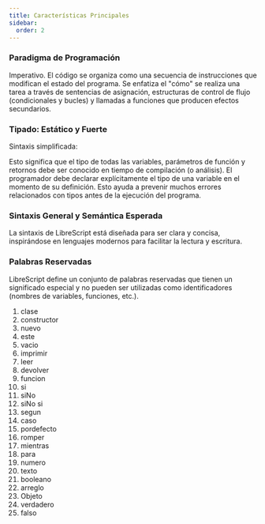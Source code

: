 ```yaml
---
title: Características Principales
sidebar:
  order: 2
---
```


### Paradigma de Programación

Imperativo. El código se organiza como una secuencia de instrucciones que modifican el estado del programa. Se enfatiza el "cómo" se realiza una tarea a través de sentencias de asignación, estructuras de control de flujo (condicionales y bucles) y llamadas a funciones que producen efectos secundarios.

### Tipado: Estático y Fuerte

Sintaxis simplificada:

Esto significa que el tipo de todas las variables, parámetros de función y retornos debe ser conocido en tiempo de compilación (o análisis). El programador debe declarar explícitamente el tipo de una variable en el momento de su definición. Esto ayuda a prevenir muchos errores relacionados con tipos antes de la ejecución del programa.


### Sintaxis General y Semántica Esperada

La sintaxis de LibreScript está diseñada para ser clara y concisa, inspirándose en lenguajes modernos para facilitar la lectura y escritura.

### Palabras Reservadas

LibreScript define un conjunto de palabras reservadas que tienen un significado especial y no pueden ser utilizadas como identificadores (nombres de variables, funciones, etc.).

1. clase
2. constructor
3. nuevo
4. este
5. vacio
6. imprimir
7. leer
8. devolver
9. funcion
10. si
11. siNo
12. siNo si
13. segun
14. caso
15. pordefecto
16. romper
17. mientras
18. para
19. numero
20. texto
21. booleano
22. arreglo
23. Objeto 
24. verdadero
25. falso

